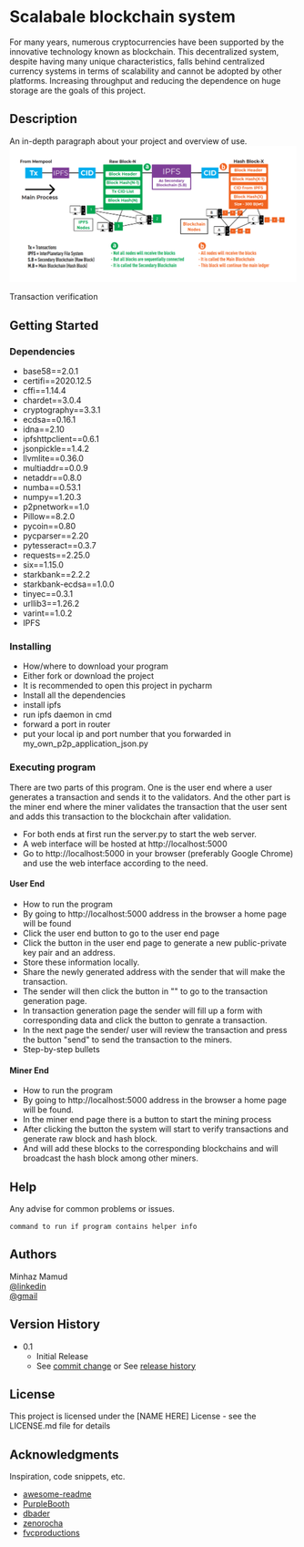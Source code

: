 # Scalabale blockchain system

For many years, numerous cryptocurrencies have been supported by the 
innovative technology known as blockchain. This decentralized system, 
despite having many unique characteristics, falls behind centralized 
currency systems in terms of scalability and cannot be adopted by other 
platforms. Increasing throughput and reducing the dependence on huge storage 
are the goals of this project.
## Description

An in-depth paragraph about your project and overview of use.
![system overview](images/system_overview.PNG)

Transaction verification

## Getting Started

### Dependencies

* base58==2.0.1
* certifi==2020.12.5
* cffi==1.14.4
* chardet==3.0.4
* cryptography==3.3.1
* ecdsa==0.16.1
* idna==2.10
* ipfshttpclient==0.6.1
* jsonpickle==1.4.2
* llvmlite==0.36.0
* multiaddr==0.0.9
* netaddr==0.8.0
* numba==0.53.1
* numpy==1.20.3
* p2pnetwork==1.0
* Pillow==8.2.0
* pycoin==0.80
* pycparser==2.20
* pytesseract==0.3.7
* requests==2.25.0
* six==1.15.0
* starkbank==2.2.2
* starkbank-ecdsa==1.0.0
* tinyec==0.3.1
* urllib3==1.26.2
* varint==1.0.2
* IPFS

### Installing

* How/where to download your program
* Either fork or download the project 
* It is recommended to open this project in pycharm
* Install all the dependencies
* install ipfs
* run ipfs daemon in cmd
* forward a port in router
* put your local ip and port number that you forwarded in my_own_p2p_application_json.py

### Executing program
There are two parts of this program. One is the user end where a user generates 
a transaction and sends it to the validators. And the other part is the miner
end where the miner validates the transaction that the user sent and adds this 
transaction to the blockchain after validation.
* For both ends at first run the server.py to start the web server.
* A web interface will be hosted at http://localhost:5000
* Go to http://localhost:5000 in your browser (preferably Google Chrome) and use the web interface according to the need.


[comment]: <> (* How to run the program)

[comment]: <> (* Step-by-step bullets)

[comment]: <> (```)

[comment]: <> (code blocks for commands)

[comment]: <> (```)
#### User End
  * How to run the program
  * By going to http://localhost:5000 address in the browser a home page will be found
  * Click the user end button to go to the user end page
  * Click the button in the user end page to generate a new public-private key pair and an address.
  * Store these information locally.
  * Share the newly generated address with the sender that will make the transaction.
  * The sender will then click the button in "" to go to the transaction generation page.
  * In transaction generation page the sender will fill up a form with corresponding data and click the button to genrate a transaction.
  * In the next page the sender/ user will review the transaction and press the button "send" to send the transaction to the miners.
  * Step-by-step bullets

[comment]: <> (  ```)

[comment]: <> (  code blocks for commands)

[comment]: <> (    ```)
#### Miner End
  * How to run the program
  * By going to http://localhost:5000 address in the browser a home page will be found.
  * In the miner end page there is a button to start the mining process
  * After clicking the button the system will start to verify transactions and generate raw block and hash block.
  * And will add these blocks to the corresponding blockchains and will broadcast the hash block among other miners.

[comment]: <> (  * )

[comment]: <> (  * Step-by-step bullets)

[comment]: <> (    ```)

[comment]: <> (    code blocks for commands)

[comment]: <> (    ```)
## Help

Any advise for common problems or issues.
```
command to run if program contains helper info
```

## Authors

Minhaz Mamud  
[@linkedin](https://www.linkedin.com/in/minhaz18)  
[@gmail](mailto:minhaz18061997@gmail.com)

## Version History

* 0.1
    * Initial Release
    * See [commit change]() or See [release history]()



## License

This project is licensed under the [NAME HERE] License - see the LICENSE.md file for details

## Acknowledgments

Inspiration, code snippets, etc.
* [awesome-readme](https://github.com/matiassingers/awesome-readme)
* [PurpleBooth](https://gist.github.com/PurpleBooth/109311bb0361f32d87a2)
* [dbader](https://github.com/dbader/readme-template)
* [zenorocha](https://gist.github.com/zenorocha/4526327)
* [fvcproductions](https://gist.github.com/fvcproductions/1bfc2d4aecb01a834b46)